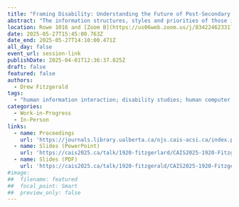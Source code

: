 ```yaml
---
title: "Framing Disability: Understanding the Future of Post-Secondary Student Accessibility Accommodations by Documenting Past Experiences"
abstract: "The information structures, styles and priorities of those in the disabled community are vastly different from those that make up academic culture, creating a disparity between the needs of disabled students and the support of the university accommodations system. With mixed methods data that describes the post-secondary accommodations system, a model of overlapping frames of information access and use could be created that would allow for an in-depth analysis of information and the disabled post-secondary experience. In addition to contributing to the literature on post-secondary disability and accessibility, this research will also produce concrete recommendations to improve post-secondary accommodations systems."
location: Rowe 1016 and [Zoom B](https://us06web.zoom.us/j/83422462331?pwd=C3h8KTen5KKaTk2rPZkFhkrqRrmOv6.1)
date: 2025-05-27T15:45:00.763Z
date_end: 2025-05-27T14:10:00.471Z
all_day: false
event_url: session-link
publishDate: 2025-04-01T12:36:37.825Z
draft: false
featured: false
authors:
  - Drew Fitzgerald
tags:
  - "human information interaction; disability studies; human computer interaction; post-secondary education; policy studies; accommodation studies; EDIA"
categories:
  - Work-in-Progress
  - In-Person
links:
  - name: Proceedings
    url: 'https://journals.library.ualberta.ca/ojs.cais-acsi.ca/index.php/cais-asci/article/view/1920'
  - name: Slides (PowerPoint)
    url: 'https://cais2025.ca/talk/1920-fitzgerlard/CAIS2025-1920-Fitzgerald-Slides.pptx'
  - name: Slides (PDF)
    url: 'https://cais2025.ca/talk/1920-fitzgerald/CAIS2025-1920-Fitzgerald-Slides.pdf'
#image:
##  filename: featured
##  focal_point: Smart
##  preview_only: false
---
```

